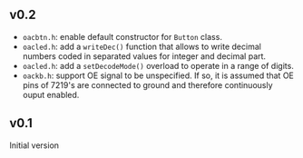 ## v0.2

* `oacbtn.h`: enable default constructor for `Button` class. 
* `oacled.h`: add a `writeDec()` function that allows to write decimal numbers
coded in separated values for integer and decimal part. 
* `oacled.h`: add a `setDecodeMode()` overload to operate in a range of digits.
* `oackb.h`: support OE signal to be unspecified. If so, it is assumed that
OE pins of 7219's are connected to ground and therefore continuously ouput
enabled. 

## v0.1

Initial version
